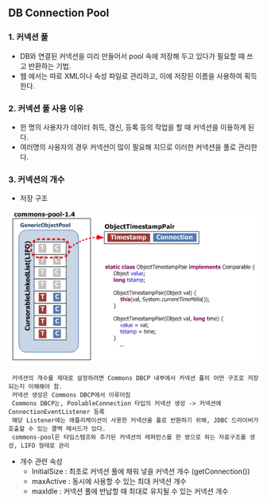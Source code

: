 ## DB Connection Pool

### 1. 커넥션 풀
 - DB와 연결된 커넥션을 미리 만들어서 pool 속에 저장해 두고 있다가 필요할 때 쓰고 반환하는 기법.
 - 웹 에서는 따로 XML이나 속성 파일로 관리하고, 이에 저장된 이름을 사용하여 획득한다.

### 2. 커넥션 풀 사용 이유
 - 한 명의 사용자가 데이터 취득, 갱신, 등록 등의 작업을 할 때 커넥션을 이용하게 된다.
 - 여러명의 사용자의 경우 커넥션이 많이 필요해 지므로 이러한 커넥션을 풀로 관리한다.


### 3. 커넥션의 개수
 - 저장 구조

![Alt text](images/commons-pool.png)

     커넥션의 개수를 제대로 설정하려면 Commons DBCP 내부에서 커넥션 풀이 어떤 구조로 저장되는지 이해해야 함.
     커넥션 생성은 Commons DBCP에서 이루어짐
     Commons DBCP는, PoolableConnection 타입의 커넥션 생성 -> 커넥션에 ConnectionEventListener 등록
     해당 Listener에는 애플리케이션이 사용한 커넥션을 풀로 반환하기 위해, JDBC 드라이버가 호출할 수 있는 콜백 메서드가 있다.
     commons-pool은 타임스탬프와 추가된 커넥션의 레퍼런스를 한 쌍으로 하는 자료구조를 생성, LIFO 형태로 관리


 - 개수 관련 속성
   + InitialSize : 최초로 커넥션 풀에 채워 넣을 커넥션 개수 (getConnection())
   + maxActive : 동시에 사용할 수 있는 최대 커넥션 개수
   + maxIdle : 커넥션 풀에 반납할 때 최대로 유지될 수 있는 커넥션 개수
